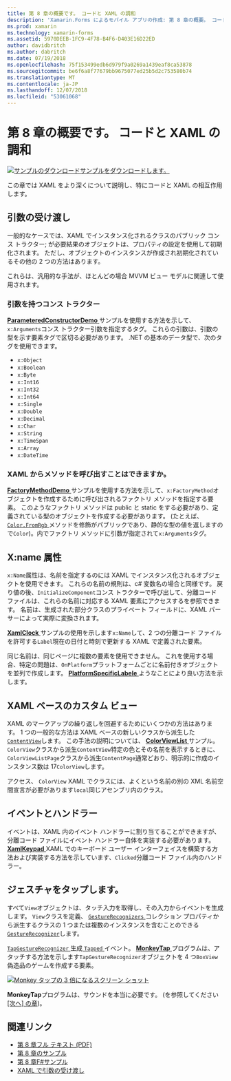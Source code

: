 ```yaml
---
title: 第 8 章の概要です。 コードと XAML の調和
description: 'Xamarin.Forms によるモバイル アプリの作成: 第 8 章の概要。 コードと XAML の調和'
ms.prod: xamarin
ms.technology: xamarin-forms
ms.assetid: 5970DEEB-1FC9-4F78-B4F6-D403E16D22ED
author: davidbritch
ms.author: dabritch
ms.date: 07/19/2018
ms.openlocfilehash: 75f153499edb6d979f9a0269a1439eaf8ca53878
ms.sourcegitcommit: be6f6a8f77679bb9675077ed25b5d2c753580b74
ms.translationtype: MT
ms.contentlocale: ja-JP
ms.lasthandoff: 12/07/2018
ms.locfileid: "53061068"
---
```

# <a name="summary-of-chapter-8-code-and-xaml-in-harmony"></a>第 8 章の概要です。 コードと XAML の調和

[![サンプルのダウンロード](~/media/shared/download.png)サンプルをダウンロードします。](https://github.com/xamarin/xamarin-forms-book-samples/tree/master/Chapter08)

この章では XAML をより深くについて説明し、特にコードと XAML の相互作用します。

## <a name="passing-arguments"></a>引数の受け渡し

一般的なケースでは、XAML でインスタンス化されるクラスのパブリック コンス トラクター; が必要結果のオブジェクトは、プロパティの設定を使用して初期化されます。 ただし、オブジェクトのインスタンスが作成され初期化されているその他の 2 つの方法はあります。

これらは、汎用的な手法が、ほとんどの場合 MVVM ビュー モデルに関連して使用されます。

### <a name="constructors-with-arguments"></a>引数を持つコンス トラクター

[ **ParameteredConstructorDemo** ](https://github.com/xamarin/xamarin-forms-book-samples/tree/master/Chapter08/ParameteredConstructorDemo)サンプルを使用する方法を示して、`x:Arguments`コンス トラクター引数を指定するタグ。 これらの引数は、引数の型を示す要素タグで区切る必要があります。 .NET の基本のデータ型で、次のタグを使用できます。

- `x:Object`
- `x:Boolean`
- `x:Byte`
- `x:Int16`
- `x:Int32`
- `x:Int64`
- `x:Single`
- `x:Double`
- `x:Decimal`
- `x:Char`
- `x:String`
- `x:TimeSpan`
- `x:Array`
- `x:DateTime`

### <a name="can-i-call-methods-from-xaml"></a>XAML からメソッドを呼び出すことはできますか。

[ **FactoryMethodDemo** ](https://github.com/xamarin/xamarin-forms-book-samples/tree/master/Chapter08/FactoryMethodDemo)サンプルを使用する方法を示して、`x:FactoryMethod`オブジェクトを作成するために呼び出されるファクトリ メソッドを指定する要素。 このようなファクトリ メソッドは public と static をする必要があり、定義されている型のオブジェクトを作成する必要があります。 (たとえば、 [ `Color.FromRgb` ](xref:Xamarin.Forms.Color.FromRgb(System.Double,System.Double,System.Double))メソッドを修飾がパブリックであり、静的な型の値を返しますので`Color`)。内でファクトリ メソッドに引数が指定されて`x:Arguments`タグ。

## <a name="the-xname-attribute"></a>X:name 属性

`x:Name`属性は、名前を指定するのには XAML でインスタンス化されるオブジェクトを使用できます。 これらの名前の規則は、c# 変数名の場合と同様です。 戻り値の後、`InitializeComponent`コンス トラクターで呼び出して、分離コード ファイルは、これらの名前に対応する XAML 要素にアクセスするを参照できます。 名前は、生成された部分クラスのプライベート フィールドに、XAML パーサーによって実際に変換されます。

[ **XamlClock** ](https://github.com/xamarin/xamarin-forms-book-samples/tree/master/Chapter08/XamlClock)サンプルの使用を示します`x:Name`して、2 つの分離コード ファイルを許可する`Label`現在の日付と時刻で更新する XAML で定義された要素。

同じ名前は、同じページに複数の要素を使用できません。 これを使用する場合、特定の問題は、`OnPlatform`プラットフォームごとに名前付きオブジェクトを並列で作成します。 [ **PlatformSpecificLabele** ](https://github.com/xamarin/xamarin-forms-book-samples/tree/master/Chapter08/PlatformSpecificLabels)ようなことにより良い方法を示します。

## <a name="custom-xaml-based-views"></a>XAML ベースのカスタム ビュー

XAML のマークアップの繰り返しを回避するためにいくつかの方法はあります。 1 つの一般的な方法は XAML ベースの新しいクラスから派生した[ `ContentView`](xref:Xamarin.Forms.ContentView)します。 この手法の説明については、 [ **ColorViewList** ](https://github.com/xamarin/xamarin-forms-book-samples/tree/master/Chapter08/ColorViewList)サンプル。 `ColorView`クラスから派生`ContentView`特定の色とその名前を表示するときに、`ColorViewListPage`クラスから派生`ContentPage`通常どおり、明示的に作成のインスタンス数は 17`ColorView`します。

アクセス、 `ColorView` XAML でクラスには、よくという名前の別の XML 名前空間宣言が必要があります`local`同じアセンブリ内のクラス。

## <a name="events-and-handlers"></a>イベントとハンドラー

イベントは、XAML 内のイベント ハンドラーに割り当てることができますが、分離コード ファイルにイベント ハンドラー自体を実装する必要があります。 [ **XamlKeypad** ](https://github.com/xamarin/xamarin-forms-book-samples/tree/master/Chapter08/XamlKeypad) XAML でのキーボード ユーザー インターフェイスを構築する方法および実装する方法を示しています、`Clicked`分離コード ファイル内のハンドラー。

## <a name="tap-gestures"></a>ジェスチャをタップします。

すべて`View`オブジェクトは、タッチ入力を取得し、その入力からイベントを生成します。 `View`クラスを定義、 [ `GestureRecognizers` ](xref:Xamarin.Forms.View.GestureRecognizers)コレクション プロパティから派生するクラスの 1 つまたは複数のインスタンスを含むことのできる[ `GestureRecognizer`](xref:Xamarin.Forms.GestureRecognizer)します。

[ `TapGestureRecognizer` ](xref:Xamarin.Forms.TapGestureRecognizer)生成[ `Tapped` ](xref:Xamarin.Forms.TapGestureRecognizer.Tapped)イベント。 [ **MonkeyTap** ](https://github.com/xamarin/xamarin-forms-book-samples/tree/master/Chapter08/MonkeyTap)プログラムは、アタッチする方法を示します`TapGestureRecognizer`オブジェクトを 4 つ`BoxView`偽造品のゲームを作成する要素。

[![Monkey タップの 3 倍になるスクリーン ショット](images/ch08fg07-small.png "まがい物ゲーム")](images/ch08fg07-large.png#lightbox "まがい物ゲーム")

**MonkeyTap**プログラムは、サウンドを本当に必要です。 (を参照してください[[次へ] の章](chapter09.md))。

## <a name="related-links"></a>関連リンク

- [第 8 章フル テキスト (PDF)](https://download.xamarin.com/developer/xamarin-forms-book/XamarinFormsBook-Ch08-Apr2016.pdf)
- [第 8 章のサンプル](https://github.com/xamarin/xamarin-forms-book-samples/tree/master/Chapter08)
- [第 8 章F#サンプル](https://github.com/xamarin/xamarin-forms-book-samples/tree/master/Chapter08/FS/XamlKeypad)
- [XAML で引数の受け渡し](~/xamarin-forms/xaml/passing-arguments.md)
